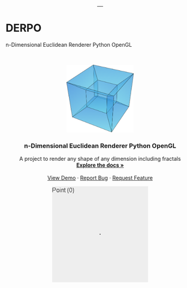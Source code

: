 <!--
Nothing here
-->
<p align="center">
  <a href="https://github.com/acsstudios/derpo/edit/contributors">
    <img alt="" src="https://img.shields.io/github/contributors/acsstudios/derpo?style=for-the-badge" />
  <a/>
  <a href="https://github.com/acsstudios/derpo/network/members">
    <img alt="" src="https://img.shields.io/github/forks/acsstudios/derpo.svg?style=for-the-badge" />
  <a/>
  <a href="https://github.com/acsstudios/derpo/stargazers">
    <img alt="" src="https://img.shields.io/github/stars/acsstudios/derpo.svg?style=for-the-badge" />
  <a/>
  <a href="https://github.com/acsstudios/derpo/issues">
    <img alt="" src="https://img.shields.io/github/issues/acsstudios/derpo.svg?style=for-the-badge" />
  <a/>
  <a href="https://github.com/acsstudios/derpo/blob/main/LICENSE">
    <img alt="" src="https://img.shields.io/github/license/acsstudios/derpo.svg?style=for-the-badge" />
  <a/>
</p>
    
# DERPO
n-Dimensional Euclidean Renderer Python OpenGL

<!-- PROJECT LOGO -->
<br />
<p align="center">
  <a href="https://github.com/acsstudios/derpo">
    <img src="icon.png" alt="Icon" width="180" height="180">
  </a>

  <h3 align="center">n-Dimensional Euclidean Renderer Python OpenGL</h3>

  <p align="center">
    A project to render any shape of any dimension including fractals
    <br />
    <a href="https://github.com/acsstudios/derpo"><strong>Explore the docs »</strong></a>
    <br />
    <br />
    <a href="https://github.com/acsstudios/derpo">View Demo</a>
    ·
    <a href="https://github.com/acsstudios/derpo/issues">Report Bug</a>
    ·
    <a href="https://github.com/acsstudios/derpo/issues">Request Feature</a>
  </p>
</p>
<p align="center">
    <img alt="" src="From_Point_to_Tesseract_(Looped_Version).gif" />
</p>
